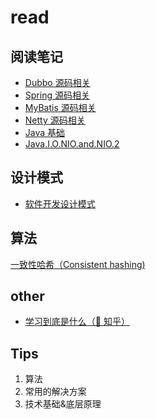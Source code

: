 # read

## 阅读笔记

- [Dubbo 源码相关](dubbo/readme.md)
- [Spring 源码相关](spring/readme.md)
- [MyBatis 源码相关](java/mybatis/readme.md)
- [Netty 源码相关](netty/readme.md)
- [Java 基础](java/readme.md)
- [Java.I.O.NIO.and.NIO.2](nio/readme.md)

## 设计模式

- [软件开发设计模式](design-patterns/readme.md)

## 算法

[一致性哈希（Consistent hashing)](https://coderxing.gitbooks.io/architecture-evolution/di-san-pian-ff1a-bu-luo/631-yi-zhi-xing-ha-xi.html)

## other

- [学习到底是什么（🚀 知乎）](https://zhuanlan.zhihu.com/p/27989078)

## Tips

1. 算法
2. 常用的解决方案
3. 技术基础&底层原理
